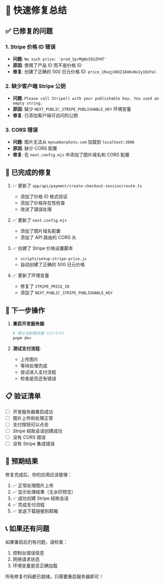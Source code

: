 # 🚀 快速修复总结

## ✅ 已修复的问题

### 1. Stripe 价格 ID 错误
- **问题**: `No such price: 'prod_SprMgWsS92ZFHT'`
- **原因**: 使用了产品 ID 而不是价格 ID
- **修复**: 创建了正确的 500 日元价格 ID: `price_1RvqjX8UZ184KxWxIy1bUYal`

### 2. 缺少客户端 Stripe 公钥
- **问题**: `Please call Stripe() with your publishable key. You used an empty string.`
- **原因**: 缺少 `NEXT_PUBLIC_STRIPE_PUBLISHABLE_KEY` 环境变量
- **修复**: 已添加客户端可访问的公钥

### 3. CORS 错误
- **问题**: 图片无法从 `mynumberphoto.com` 加载到 `localhost:3006`
- **原因**: 缺少 CORS 配置
- **修复**: 在 `next.config.mjs` 中添加了图片域名和 CORS 配置

## 🔧 已完成的修复

1. ✅ 更新了 `app/api/payment/create-checkout-session/route.ts`
   - 添加了价格 ID 格式验证
   - 添加了价格存在性检查
   - 改进了错误处理

2. ✅ 更新了 `next.config.mjs`
   - 添加了图片域名配置
   - 添加了 API 路由的 CORS 头

3. ✅ 创建了 Stripe 价格设置脚本
   - `scripts/setup-stripe-price.js`
   - 自动创建了正确的 500 日元价格

4. ✅ 更新了环境变量
   - 修复了 `STRIPE_PRICE_ID`
   - 添加了 `NEXT_PUBLIC_STRIPE_PUBLISHABLE_KEY`

## 🚀 下一步操作

1. **重启开发服务器**:
   ```bash
   # 停止当前服务器 (Ctrl+C)
   pnpm dev
   ```

2. **测试支付流程**:
   - 上传图片
   - 等待处理完成
   - 尝试进入支付流程
   - 检查是否还有错误

## 📋 验证清单

- [ ] 开发服务器重启成功
- [ ] 图片上传和处理正常
- [ ] 支付按钮可以点击
- [ ] Stripe 结账会话创建成功
- [ ] 没有 CORS 错误
- [ ] 没有 Stripe 集成错误

## 🎯 预期结果

修复完成后，你的应用应该能够：
1. ✅ 正常处理图片上传
2. ✅ 显示处理结果（无水印预览）
3. ✅ 成功创建 Stripe 结账会话
4. ✅ 完成支付流程
5. ✅ 发送下载链接到邮箱

## 📞 如果还有问题

如果重启后仍有问题，请检查：
1. 控制台错误信息
2. 网络请求状态
3. 环境变量是否正确加载

所有修复代码都已就绪，只需要重启服务器即可！
